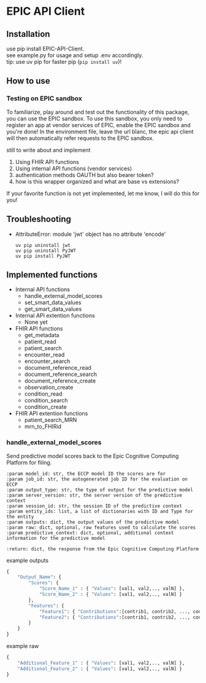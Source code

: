 # EPIC API Client

## Installation

use pip install EPIC-API-Client.<br/>
see example.py for usage and setup .env accordingly.<br/>
tip: use uv pip for faster pip (`pip install uv`)!<br/>

## How to use

### Testing on EPIC sandbox
To familiarize, play around and test out the functionality of this package, you can use the EPIC sandbox. To use this sandbox, you only need to register an app at vendor services of EPIC, enable the EPIC sandbox and you're done! In the environment file, leave the url blanc, the epic api client will then automatically refer requests to the EPIC sandbox.

still to write about and implement
1. Using FHIR API functions
2. Using internal API functions (vendor services)
3. authentication methods OAUTH but also bearer token?
4. how is this wrapper organized and what are base vs extensions?

If your favorite function is not yet implemented, let me know, I will do this for you!

## Troubleshooting
- AttributeError: module 'jwt' object has no attribute 'encode'<br/>
    ```
    uv pip uninstall jwt
    uv pip uninstall PyJWT
    uv pip install PyJWT
    ```

## Implemented functions
- Internal API functions
    - handle_external_model_scores
    - set_smart_data_values
    - get_smart_data_values
- Internal API extention functions
    - None yet
- FHIR API functions
    - get_metadata
    - patient_read
    - patient_search
    - encounter_read
    - encounter_search
    - document_reference_read
    - document_reference_search
    - document_reference_create
    - observation_create
    - condition_read
    - condition_search
    - condition_create
- FHIR API extention functions
    - patient_search_MRN
    - mrn_to_FHIRid

### handle_external_model_scores

Send predictive model scores back to the Epic Cognitive Computing Platform for filing.
```
:param model_id: str, the ECCP model ID the scores are for
:param job_id: str, the autogenerated job ID for the evaluation on ECCP
:param output_type: str, the type of output for the predictive model
:param server_version: str, the server version of the predictive context
:param session_id: str, the session ID of the predictive context
:param entity_ids: list, a list of dictionaries with ID and Type for the entity
:param outputs: dict, the output values of the predictive model
:param raw: dict, optional, raw features used to calculate the scores
:param predictive_context: dict, optional, additional context information for the predictive model

:return: dict, the response from the Epic Cognitive Computing Platform
```
example outputs
```python
{
    "Output_Name": {
        "Scores": {
            "Score_Name_1" : { "Values": [val1, val2,.., valN] },
            "Score_Name_2" : { "Values": [val1, val2,.., valN] }
        },
        "Features": {
            "Feature1": { "Contributions":[contrib1, contrib2, ..., contribN]},
            "Feature2": { "Contributions":[contrib1, contrib2, ..., contribN]}
        }
    }
}
```
example raw
```python
{
    "Additional_Feature_1" : { "Values": [val1, val2,.., valN] },
    "Additional_Feature_2" : { "Values": [val1, val2,.., valN] }
}
```
